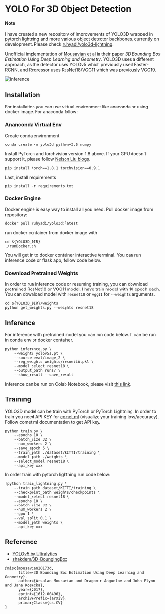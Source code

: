 # YOLO For 3D Object Detection

#### Note
I have created a new repository of improvements of YOLO3D wrapped in pytorch lightning and more various object detector backbones, currently on development. Please check [ruhyadi/yolo3d-lightning](https://github.com/ruhyadi/yolo3d-lightning).

Unofficial implementation of [Mousavian et al](https://arxiv.org/abs/1612.00496) in their paper *3D Bounding Box Estimation Using Deep Learning and Geometry*. YOLO3D uses a different approach, as the detector uses YOLOv5 which previously used Faster-RCNN, and Regressor uses ResNet18/VGG11 which was previously VGG19.

![inference](docs/demo.gif)

## Installation
For installation you can use virtual environment like anaconda or using docker image. For anaconda follow:

### Ananconda Virtual Env
Create conda environment
```
conda create -n yolo3d python=3.8 numpy
```
Install PyTorch and torchvision version 1.8 above. If your GPU doesn't support it, please follow [Nelson Liu blogs](https://github.com/nelson-liu/pytorch-manylinux-binaries). 
```
pip install torch==1.8.1 torchvision==0.9.1
```
Last, install requirements
```
pip install -r requirements.txt
```

### Docker Engine 
Docker engine is easy way to install all you need. Pull docker image from repository:
```
docker pull ruhyadi/yolo3d:latest
```
run docker container from docker image with
```
cd ${YOLO3D_DIR}
./runDocker.sh
```
You will get in to docker container interactive terminal. You can run inference code or flask app, follow code below.

### Download Pretrained Weights
In order to run inference code or resuming training, you can download pretrained ResNet18 or VGG11 model. I have train model with 10 epoch each. You can download model with `resnet18` or `vgg11` for `--weights` arguments.
```
cd ${YOLO3D_DIR}/weights
python get_weights.py --weights resnet18
```

## Inference
For inference with pretrained model you can run code below. It can be run in conda env or docker container. 
```
python inference.py \
    --weights yolov5s.pt \
    --source eval/image_2 \
    --reg_weights weights/resnet18.pkl \
    --model_select resnet18 \
    --output_path runs/ \
    --show_result --save_result
```
Inference can be run on Colab Notebook, please visit [this link](https://colab.research.google.com/drive/1vhgGRRDqHEqsrqZXBjBJHDFWJk9Pw0qZ?usp=sharing).

## Training
YOLO3D model can be train with PyTorch or PyTorch Lightning. In order to train you need API KEY for [comet.ml](https://www.comet.ml) (visualize your training loss/accuracy). Follow comet.ml documentation to get API key.
```
python train.py \
    --epochs 10 \
    --batch_size 32 \
    --num_workers 2 \
    --save_epoch 5 \
    --train_path ./dataset/KITTI/training \
    --model_path ./weights \
    --select_model resnet18 \
    --api_key xxx
```
In order train with pytorch lightning run code below:
```
!python train_lightning.py \
    --train_path dataset/KITTI/training \
    --checkpoint_path weights/checkpoints \
    --model_select resnet18 \
    --epochs 10 \
    --batch_size 32 \
    --num_workers 2 \
    --gpu 1 \
    --val_split 0.1 \
    --model_path weights \
    --api_key xxx
```

## Reference
- [YOLOv5 by Ultralytics](https://github.com/ultralytics/yolov5)
- [shakdem/3D-BoungingBox](https://github.com/skhadem/3D-BoundingBox)

```
@misc{mousavian20173d,
      title={3D Bounding Box Estimation Using Deep Learning and Geometry}, 
      author={Arsalan Mousavian and Dragomir Anguelov and John Flynn and Jana Kosecka},
      year={2017},
      eprint={1612.00496},
      archivePrefix={arXiv},
      primaryClass={cs.CV}
}
```
